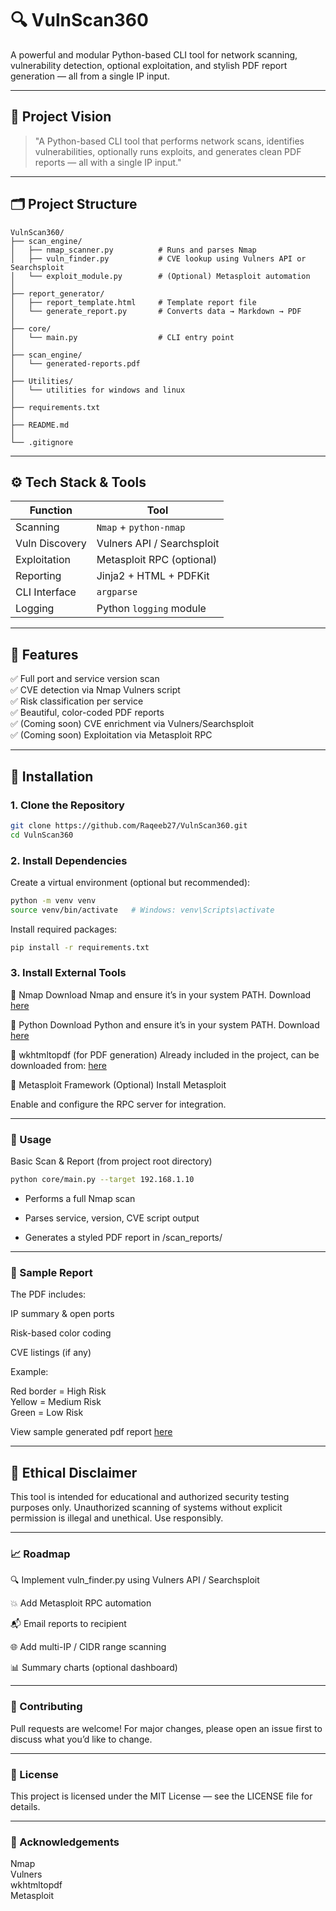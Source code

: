 # 🔍 VulnScan360

A powerful and modular Python-based CLI tool for network scanning, vulnerability detection, optional exploitation, and stylish PDF report generation — all from a single IP input.

---

## 📌 Project Vision

> "A Python-based CLI tool that performs network scans, identifies vulnerabilities, optionally runs exploits, and generates clean PDF reports — all with a single IP input."

---

## 🗂️ Project Structure

```
VulnScan360/
├── scan_engine/
│   ├── nmap_scanner.py          # Runs and parses Nmap
│   ├── vuln_finder.py           # CVE lookup using Vulners API or Searchsploit
│   └── exploit_module.py        # (Optional) Metasploit automation
│ 
├── report_generator/
│   ├── report_template.html     # Template report file
│   └── generate_report.py       # Converts data → Markdown → PDF
│ 
├── core/
│   └── main.py                  # CLI entry point
│ 
├── scan_engine/
│   └── generated-reports.pdf   
│ 
├── Utilities/
│   └── utilities for windows and linux   
│  
├── requirements.txt
│ 
├── README.md
│ 
└── .gitignore
```

---

## ⚙️ Tech Stack & Tools

| Function        | Tool                        |
|---------------- |-----------------------------|
| Scanning        | `Nmap` + `python-nmap`      |
| Vuln Discovery  | Vulners API / Searchsploit  |
| Exploitation    | Metasploit RPC (optional)   |
| Reporting       | Jinja2 + HTML + PDFKit      |
| CLI Interface   | `argparse`                  |
| Logging         | Python `logging` module     |

---

## 🚀 Features

✅ Full port and service version scan  
✅ CVE detection via Nmap Vulners script  
✅ Risk classification per service  
✅ Beautiful, color-coded PDF reports  
✅ (Coming soon) CVE enrichment via Vulners/Searchsploit  
✅ (Coming soon) Exploitation via Metasploit RPC  

---

## 🔧 Installation

### 1. Clone the Repository
```bash
git clone https://github.com/Raqeeb27/VulnScan360.git
cd VulnScan360
```

### 2. Install Dependencies
Create a virtual environment (optional but recommended):
```bash
python -m venv venv
source venv/bin/activate   # Windows: venv\Scripts\activate
```
Install required packages:
```bash
pip install -r requirements.txt
```
### 3. Install External Tools

🔹 Nmap
Download Nmap and ensure it’s in your system PATH. Download [here](https://nmap.org/download.html)

🔹 Python
Download Python and ensure it’s in your system PATH. Download [here](https://www.python.org/downloads/)

🔹 wkhtmltopdf (for PDF generation)
Already included in the project, can be downloaded from: [here](https://wkhtmltopdf.org/downloads.html)

🔹 Metasploit Framework (Optional)
Install Metasploit

Enable and configure the RPC server for integration.

---

### 🧪 Usage
Basic Scan & Report (from project root directory)
```bash
python core/main.py --target 192.168.1.10
```
 - Performs a full Nmap scan

 - Parses service, version, CVE script output

 - Generates a styled PDF report in /scan_reports/

---

### 📄 Sample Report
The PDF includes:

IP summary & open ports

Risk-based color coding

CVE listings (if any)

Example:

Red border = High Risk  
Yellow = Medium Risk  
Green = Low Risk  

View sample generated pdf report [here](https://github.com/Raqeeb27/VulnScan360/tree/main/Utilities/sample_generated_report.pdf)

---

## 🔐 Ethical Disclaimer
This tool is intended for educational and authorized security testing purposes only.
Unauthorized scanning of systems without explicit permission is illegal and unethical.
Use responsibly.

---

### 📈 Roadmap
 🔍 Implement vuln_finder.py using Vulners API / Searchsploit

 💥 Add Metasploit RPC automation

 📬 Email reports to recipient

 🌐 Add multi-IP / CIDR range scanning

 📊 Summary charts (optional dashboard)

---

### 🤝 Contributing
Pull requests are welcome! For major changes, please open an issue first to discuss what you’d like to change.

---

### 📜 License
This project is licensed under the MIT License — see the LICENSE file for details.

---

### 🙌 Acknowledgements
Nmap  
Vulners  
wkhtmltopdf  
Metasploit
